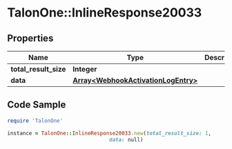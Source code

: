 # TalonOne::InlineResponse20033

## Properties

Name | Type | Description | Notes
------------ | ------------- | ------------- | -------------
**total_result_size** | **Integer** |  | 
**data** | [**Array&lt;WebhookActivationLogEntry&gt;**](WebhookActivationLogEntry.md) |  | 

## Code Sample

```ruby
require 'TalonOne'

instance = TalonOne::InlineResponse20033.new(total_result_size: 1,
                                 data: null)
```


